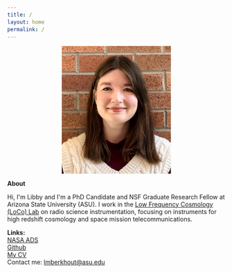 ```yaml
---
title: /
layout: home
permalink: /
---
```

<p align="center">
<img src="graphics/IMG_1422.jpg" alt="Headshot" width=50% align="center">
</p>
  
<p align="center">
  
  <b> About </b>
  
Hi, I'm Libby and I'm a PhD Candidate and NSF Graduate Research Fellow at Arizona State University (ASU). I work in the [Low Frequency Cosmology (LoCo) Lab](loco.lab.asu.edu) on radio science instrumentation, focusing on instruments for high redshift cosmology and space mission telecommunications. 
</p>

<b> Links: </b>
<br>
[NASA ADS](https://ui.adsabs.harvard.edu/search/q=orcid%3A0000-0002-2293-9639&sort=date+desc) \
[Github](https://github.com/lmberkhout) \
[My CV](graphics/LibbyBerkhoutCV.pdf) \
Contact me: [lmberkhout@asu.edu](mailto:lmberkhout@asu.edu)


